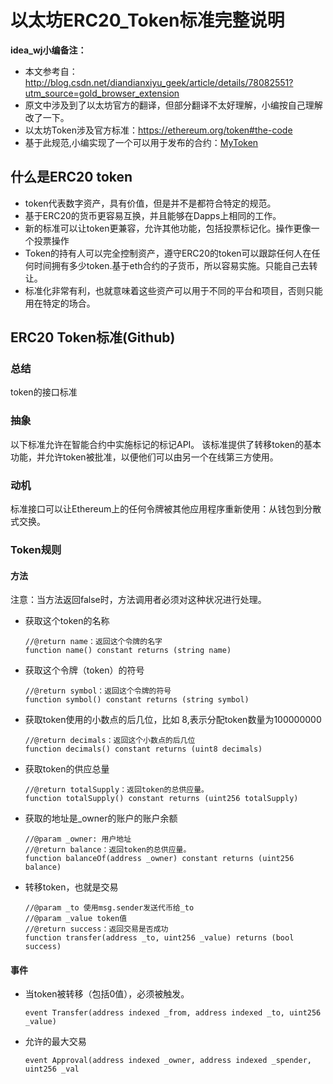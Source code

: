# 以太坊ERC20_Token标准完整说明  
**idea_wj小编备注：**  
* 本文参考自：http://blog.csdn.net/diandianxiyu_geek/article/details/78082551?utm_source=gold_browser_extension  
* 原文中涉及到了以太坊官方的翻译，但部分翻译不太好理解，小编按自己理解改了一下。  
* 以太坊Token涉及官方标准：https://ethereum.org/token#the-code
* 基于此规范,小编实现了一个可以用于发布的合约：[MyToken](../../block_chain/contact/Fan.sol)
## 什么是ERC20 token  
* token代表数字资产，具有价值，但是并不是都符合特定的规范。  
* 基于ERC20的货币更容易互换，并且能够在Dapps上相同的工作。  
* 新的标准可以让token更兼容，允许其他功能，包括投票标记化。操作更像一个投票操作  
* Token的持有人可以完全控制资产，遵守ERC20的token可以跟踪任何人在任何时间拥有多少token.基于eth合约的子货币，所以容易实施。只能自己去转让。  
* 标准化非常有利，也就意味着这些资产可以用于不同的平台和项目，否则只能用在特定的场合。  
## ERC20 Token标准(Github)   
### 总结  
token的接口标准  
### 抽象  
以下标准允许在智能合约中实施标记的标记API。 该标准提供了转移token的基本功能，并允许token被批准，以便他们可以由另一个在线第三方使用。  
### 动机  
标准接口可以让Ethereum上的任何令牌被其他应用程序重新使用：从钱包到分散式交换。
### Token规则
#### 方法  
注意：当方法返回false时，方法调用者必须对这种状况进行处理。  
* 获取这个token的名称
    ```
    //@return name：返回这个令牌的名字
    function name() constant returns (string name)
    ```
* 获取这个令牌（token）的符号  
    ```
    //@return symbol：返回这个令牌的符号
    function symbol() constant returns (string symbol)
    ```  
* 获取token使用的小数点的后几位，比如 8,表示分配token数量为100000000 
    ```
    //@return decimals：返回这个小数点的后几位
    function decimals() constant returns (uint8 decimals)
    ```  
* 获取token的供应总量 
    ```
    //@return totalSupply：返回token的总供应量。
    function totalSupply() constant returns (uint256 totalSupply)
    ```  
* 获取的地址是_owner的账户的账户余额 
    ```
    //@param _owner: 用户地址
    //@return balance：返回token的总供应量。
    function balanceOf(address _owner) constant returns (uint256 balance)
    ```  
* 转移token，也就是交易 
    ```
    //@param _to 使用msg.sender发送代币给_to
    //@param _value token值
    //@return success：返回交易是否成功
    function transfer(address _to, uint256 _value) returns (bool success)
    ``` 
#### 事件  
* 当token被转移（包括0值），必须被触发。  
    ```
    event Transfer(address indexed _from, address indexed _to, uint256 _value)
    ```  
* 允许的最大交易  
    ```
    event Approval(address indexed _owner, address indexed _spender, uint256 _val
    ```